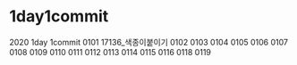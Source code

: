 # 1day1commit
2020 1day 1commit
0101 17136_색종이붙이기
0102
0103
0104
0105
0106
0107
0108
0109
0110
0111
0112
0113
0114
0115
0116
0118
0119
